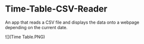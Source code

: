 # Time-Table-CSV-Reader
An app that reads a CSV file and displays the data onto a webpage depending on the current date.

![](Time Table.PNG)
